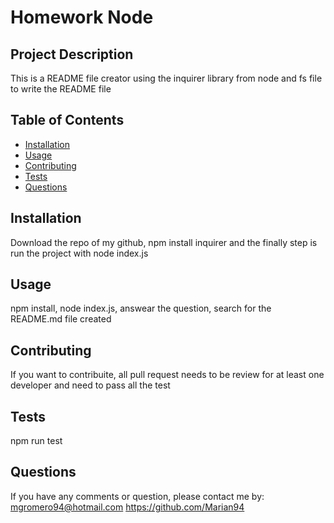 # Homework Node

## Project Description

This is a README file creator using the inquirer library from node and fs file to write the README file

## Table of Contents

- [Installation](#installation)
- [Usage](#usage)
- [Contributing](#contributing)
- [Tests](#tests)
- [Questions](#questions)

## Installation

Download the repo of my github, npm install inquirer and the finally step is run the project with node index.js

## Usage

npm install, node index.js, answear the question, search for the README.md file created

## Contributing

If you want to contribuite, all pull request needs to be review for at least one developer and need to pass all the test

## Tests

npm run test

## Questions

If you have any comments or question, please contact me by:
mgromero94@hotmail.com
https://github.com/Marian94

